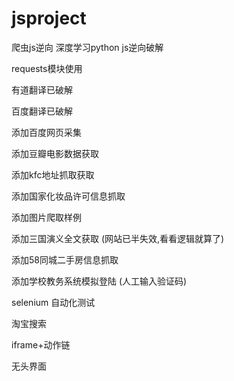 # jsproject

爬虫js逆向
深度学习python js逆向破解

requests模块使用

有道翻译已破解

百度翻译已破解

添加百度网页采集

添加豆瓣电影数据获取

添加kfc地址抓取获取

添加国家化妆品许可信息抓取

添加图片爬取样例

添加三国演义全文获取
(网站已半失效,看看逻辑就算了)

添加58同城二手房信息抓取

添加学校教务系统模拟登陆
(人工输入验证码)

selenium
自动化测试 

淘宝搜索 

iframe+动作链

无头界面